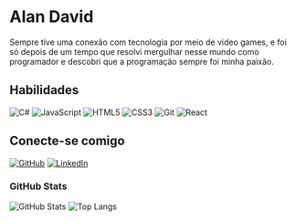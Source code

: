 # Alan David
Sempre tive uma conexão com tecnologia por meio de video games, e foi só depois de um tempo que resolvi mergulhar nesse mundo como programador e descobri que a programação sempre foi minha paixão.

## Habilidades
![C#](https://img.shields.io/badge/C%23-000?style=for-the-badge&logo=c-sharp&logoColor=823085)
![JavaScript](https://img.shields.io/badge/JavaScript-000?style=for-the-badge&logo=javascript)
![HTML5](https://img.shields.io/badge/HTML5-000?style=for-the-badge&logo=html5)
![CSS3](https://img.shields.io/badge/CSS3-000?style=for-the-badge&logo=css3&logoColor=264CE4)
![Git](https://img.shields.io/badge/Git-000?style=for-the-badge&logo=git)
![React](https://img.shields.io/badge/React-000?style=for-the-badge&logo=react)

## Conecte-se comigo
[![GitHub](https://img.shields.io/badge/GitHub-000?style=for-the-badge&logo=github&logoColor=0E76A8)](https://github.com/AlanMorfeu)
[![LinkedIn](https://img.shields.io/badge/LinkedIn-000?style=for-the-badge&logo=linkedin&logoColor=0E76A8)](https://www.linkedin.com/in/alan-david-pereira-002556205/)

### GitHub Stats
![GitHub Stats](https://github-readme-stats.vercel.app/api?username=AlanMorfeu&theme=transparent&bg_color=000&border_color=30A3DC&show_icons=true&icon_color=30A3DC&title_color=E94D5F&text_color=FFF)
![Top Langs](https://github-readme-stats-git-masterrstaa-rickstaa.vercel.app/api/top-langs/?username=AlanMorfeu&layout=compact&bg_color=000&border_color=30A3DC&title_color=E94D5F&text_color=FFF)
<!--
**AlanMorfeu/AlanMorfeu** is a ✨ _special_ ✨ repository because its `README.md` (this file) appears on your GitHub profile.

Here are some ideas to get you started:

- 🔭 I’m currently working on ...
- 🌱 I’m currently learning ...
- 👯 I’m looking to collaborate on ...
- 🤔 I’m looking for help with ...
- 💬 Ask me about ...
- 📫 How to reach me: ...
- 😄 Pronouns: ...
- ⚡ Fun fact: ...
-->
